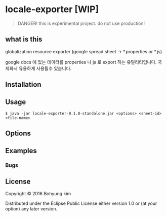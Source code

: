 # locale-exporter [WIP]

> DANGER! this is experimental project. do not use production!

## what is this 

globalization resource exporter (google spread sheet -> *.properties or *.js) 

google docs 에 있는 데이터를 properties 나 js 로 export 하는 유틸리티입니다.
국제화시 유용하게 사용될수 있습니다.

## Installation


## Usage

    $ java -jar locale-exporter-0.1.0-standalone.jar <options> <sheet-id> <file-name>

## Options

## Examples

### Bugs


## License

Copyright © 2016 Bohyung kim 

Distributed under the Eclipse Public License either version 1.0 or (at
your option) any later version.
